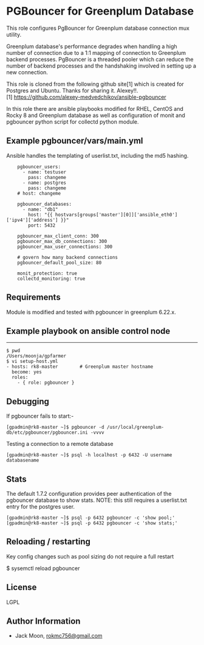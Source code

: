 PGBouncer for Greenplum Database
=========

This role configures PgBouncer for Greenplum database connection mux utility.

Greenplum database's performance degrades when handling a high number of connection due to a 1:1 mapping of connection to Greenplum backend processes. PgBouncer is a threaded pooler which can reduce the number of backend processes and the handshaking involved in setting up a new connection.

This role is cloned from the following github site[1] which is created for Postgres and Ubuntu. Thanks for sharing it. Alexey!!.\
[1] https://github.com/alexey-medvedchikov/ansible-pgbouncer

In this role there are ansible playbooks modified for RHEL, CentOS and Rocky 8 and Greenplum database as well as configuration of monit and pgbouncer python script for collectd python module.

Example pgbouncer/vars/main.yml
---------------------------------

Ansible handles the templating of userlist.txt, including the md5 hashing.
~~~
    pgbouncer_users:
      - name: testuser
        pass: changeme
      - name: postgres
        pass: changeme
    # host: changeme

    pgbouncer_databases:
      - name: "db1"
        host: "{{ hostvars[groups['master'][0]]['ansible_eth0']['ipv4']['address'] }}"
        port: 5432

    pgbouncer_max_client_conn: 300
    pgbouncer_max_db_connections: 300
    pgbouncer_max_user_connections: 300

    # govern how many backend connections
    pgbouncer_default_pool_size: 80

    monit_protection: true
    collectd_monitoring: true
~~~

Requirements
------------

Module is modified and tested with pgbouncer in greenplum 6.22.x.


Example playbook on ansible control node
----------------

---
~~~
$ pwd
/Users/moonja/gpfarmer
$ vi setup-host.yml
- hosts: rk8-master        # Greenplum master hostname
  become: yes
  roles:
    - { role: pgbouncer }
~~~


Debugging
---------

If pgbouncer fails to start:-

~~~
[gpadmin@rk8-master ~]$ pgbouncer -d /usr/local/greenplum-db/etc/pgbouncer/pgbouncer.ini -vvvv
~~~

Testing a connection to a remote database

~~~
[gpadmin@rk8-master ~]$ psql -h localhost -p 6432 -U username databasename
~~~


Stats
-----

The default 1.7.2 configuration provides peer authentication of the pgbouncer database to show stats.
NOTE: this still requires a userlist.txt entry for the postgres user.

~~~
[gpadmin@rk8-master ~]$ psql -p 6432 pgbouncer -c 'show pool;'
[gpadmin@rk8-master ~]$ psql -p 6432 pgbouncer -c 'show stats;'
~~~


Reloading / restarting
----------------------

Key config changes such as pool sizing do not require a full restart

$ sysemctl reload pgbouncer


License
-------

LGPL

Author Information
------------------

- Jack Moon, rokmc756@gmail.com
